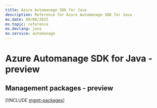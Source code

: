 ```yaml
---
title: Azure Automanage SDK for Java
description: Reference for Azure Automanage SDK for Java
ms.date: 09/08/2025
ms.topic: reference
ms.devlang: java
ms.service: automanage
---
```

# Azure Automanage SDK for Java - preview

## Management packages - preview
[!INCLUDE [mgmt-packages](automanage-mgmt-index.md)]